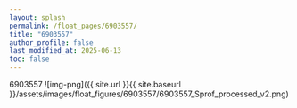 ```yaml
---
layout: splash
permalink: /float_pages/6903557/
title: "6903557"
author_profile: false
last_modified_at: 2025-06-13
toc: false
---
```

 
6903557
![img-png]({{ site.url }}{{ site.baseurl }}/assets/images/float_figures/6903557/6903557_Sprof_processed_v2.png)